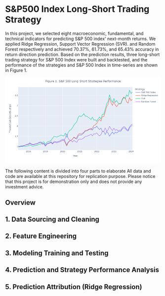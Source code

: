 # S&P500 Index Long-Short Trading Strategy
In this project, we selected eight macroeconomic, fundamental, and technical indicators for predicting S&amp;P 500 index' next-month returns. We applied Ridge Regression, Support Vector Regression (SVR). and Random Forest respectively and achieved 70.37%, 61.73%, and 65.43% accuracy in return direction prediction. Based on the prediction results, three long-short trading strategy for S&P 500 Index were built and backtested, and the performance of the strategies and S&P 500 Index in time-series are shown in Figure 1.

![alt text](plots/figure1_strategy_performance.png)

The following content is divided into four parts to elaborate
All data and code are available at this repository for replication purpose.
Please notice that this project is for demonstration only and does not provide any investment advice.


## Overview


## 1. Data Sourcing and Cleaning
## 2. Feature Engineering
## 3. Modeling Training and Testing
## 4. Prediction and Strategy Performance Analysis
## 5. Prediction Attribution (Ridge Regression)
